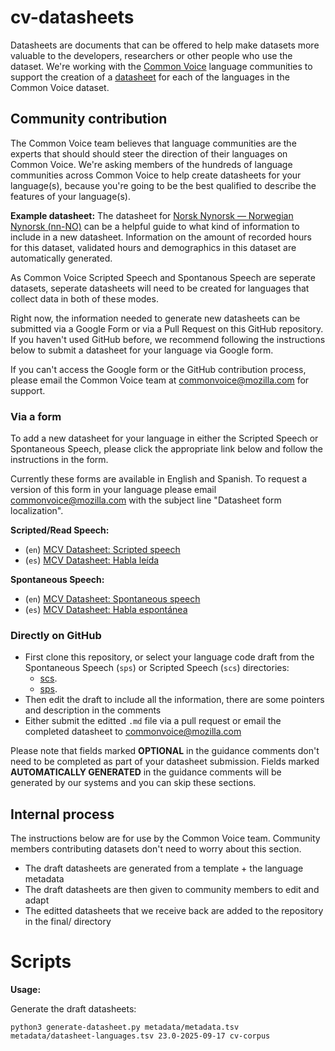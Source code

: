 # cv-datasheets
Datasheets are documents that can be offered to help make datasets more valuable to the developers, researchers or other people who use the dataset. We're working with the [Common Voice](https://commonvoice.mozilla.org/) language communities to support the creation of a [datasheet](https://en.wikipedia.org/wiki/Datasheet) for each of the languages in the Common Voice dataset.
## Community contribution
The Common Voice team believes that language communities are the experts that should should steer the direction of their languages on Common Voice. We're asking members of the hundreds of language communities across Common Voice to help create datasheets for your language(s), because you're going to be the best qualified to describe the features of your language(s).

**Example datasheet:** The datasheet for [Norsk Nynorsk — Norwegian Nynorsk (nn-NO)](https://github.com/common-voice/cv-datasheets/blob/main/cv-corpus/scs/23.0-2025-09-17/final/en/nn-NO.md) can be a helpful guide to what kind of information to include in a new datasheet. Information on the amount of recorded hours for this dataset, validated hours and demographics in this dataset are automatically generated.

As Common Voice Scripted Speech and Spontanous Speech are seperate datasets, seperate datasheets will need to be created for languages that collect data in both of these modes.

Right now, the information needed to generate new datasheets can be submitted via a Google Form or via a Pull Request on this GitHub repository. If you haven't used GitHub before, we recommend following the instructions below to submit a datasheet for your language via Google form.

If you can't access the Google form or the GitHub contribution process, please email the Common Voice team at commonvoice@mozilla.com for support.



### Via a form
To add a new datasheet for your language in either the Scripted Speech or Spontaneous Speech, please click the appropriate link below and follow the instructions in the form.

Currently these forms are available in English and Spanish. To request a version of this form in your language please email commonvoice@mozilla.com with the subject line "Datasheet form localization".

**Scripted/Read Speech:**

* (`en`) [MCV Datasheet: Scripted speech](https://docs.google.com/forms/d/e/1FAIpQLSc5QnmXd7MrfPd375RZ2YFh-Z3I_BGAf7e2cTD2h5xtWV8klQ/viewform?usp=dialog)
* (`es`) [MCV Datasheet: Habla leída](https://docs.google.com/forms/d/e/1FAIpQLSdk1IITzjpjrXKKLyHhzb5d0VoGvNNbscBywqJZf1BnBcf7Pw/viewform?usp=dialog)

**Spontaneous Speech:**

* (`en`) [MCV Datasheet: Spontaneous speech](https://docs.google.com/forms/d/e/1FAIpQLSfYI6CXK97boZ951gb3l2ysl77Hnyyi8qeSagXAlB1v32adqQ/viewform?usp=dialog)
* (`es`) [MCV Datasheet: Habla espontánea](https://docs.google.com/forms/d/e/1FAIpQLSdhHHYqgj1x6Cki8OYCHjVr3l3KmahBfcWvOgF70B6gV1jfbw/viewform?usp=dialog)
  
### Directly on GitHub

* First clone this repository, or select your language code draft from the Spontaneous Speech (`sps`) or Scripted Speech (`scs`) directories:
  * [scs](https://github.com/common-voice/cv-datasheets/tree/main/cv-corpus/scs/23.0-2025-09-17/draft/).
  * [sps](https://github.com/common-voice/cv-datasheets/tree/main/cv-corpus/sps/23.0-2025-09-17/draft/).
* Then edit the draft to include all the information, there are some pointers and description in the comments 
* Either submit the editted `.md` file via a pull request or email the completed datasheet to commonvoice@mozilla.com

Please note that fields marked **OPTIONAL** in the guidance comments don't need to be completed as part of your datasheet submission. Fields marked **AUTOMATICALLY GENERATED** in the guidance comments will be generated by our systems and you can skip these sections.

## Internal process
The instructions below are for use by the Common Voice team. Community members contributing datasets don't need to worry about this section.

* The draft datasheets are generated from a template + the language metadata
* The draft datasheets are then given to community members to edit and adapt
* The editted datasheets that we receive back are added to the repository in the final/ directory 

# Scripts

**Usage:**

Generate the draft datasheets:

```
python3 generate-datasheet.py metadata/metadata.tsv metadata/datasheet-languages.tsv 23.0-2025-09-17 cv-corpus 
```
